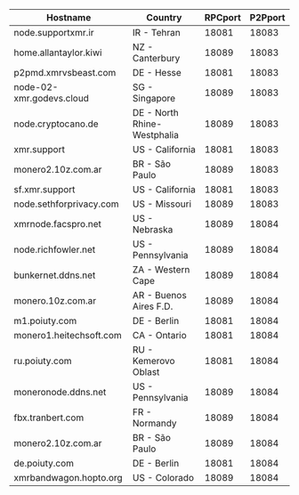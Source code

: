 Hostname | Country | RPCport | P2Pport
--- | --- | --- | ---
node.supportxmr.ir | IR - Tehran | 18081 | 18083
home.allantaylor.kiwi | NZ - Canterbury | 18089 | 18083
p2pmd.xmrvsbeast.com | DE - Hesse | 18081 | 18083
node-02-xmr.godevs.cloud | SG - Singapore | 18089 | 18083
node.cryptocano.de | DE - North Rhine-Westphalia | 18089 | 18083
xmr.support | US - California | 18081 | 18083
monero2.10z.com.ar | BR - São Paulo | 18089 | 18083
sf.xmr.support | US - California | 18081 | 18083
node.sethforprivacy.com | US - Missouri | 18089 | 18083
xmrnode.facspro.net | US - Nebraska | 18089 | 18084
node.richfowler.net | US - Pennsylvania | 18089 | 18084
bunkernet.ddns.net | ZA - Western Cape | 18089 | 18084
monero.10z.com.ar | AR - Buenos Aires F.D. | 18089 | 18084
m1.poiuty.com | DE - Berlin | 18081 | 18084
monero1.heitechsoft.com | CA - Ontario | 18081 | 18084
ru.poiuty.com | RU - Kemerovo Oblast | 18081 | 18084
moneronode.ddns.net | US - Pennsylvania | 18089 | 18084
fbx.tranbert.com | FR - Normandy | 18089 | 18084
monero2.10z.com.ar | BR - São Paulo | 18089 | 18084
de.poiuty.com | DE - Berlin | 18081 | 18084
xmrbandwagon.hopto.org | US - Colorado | 18089 | 18084

